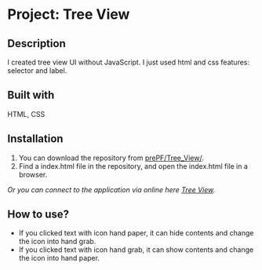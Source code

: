 # Project: Tree View

## Description

I created tree view UI without JavaScript. I just used html and css features: selector and label.

## Built with

HTML, CSS

## Installation

1. You can download the repository from
[prePF/Tree_View/](https://github.com/leiachung41/prePF/tree/master/Tree_View/).
2. Find a index.html file in the repository, and open the index.html file in a browser.

*Or you can connect to the application via online here [Tree View](https://leiachung41.github.io/prePF/Tree_View/index.html).*

## How to use?

  - If you clicked text with icon hand paper, it can hide contents and change the icon into hand grab.
  - If you clicked text with icon hand grab, it can show contents and change the icon into hand paper.  
